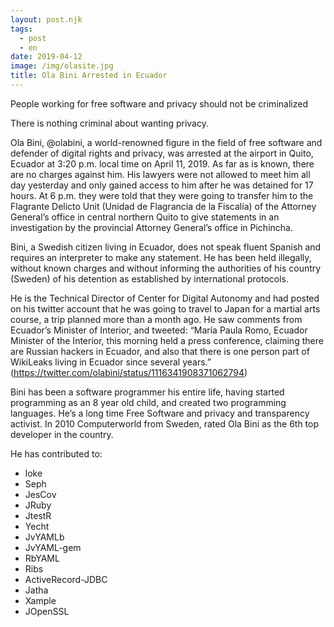 ```yaml
---
layout: post.njk
tags:
  - post
  - en
date: 2019-04-12
image: /img/olasite.jpg
title: Ola Bini Arrested in Ecuador
---
```

People working for free software and privacy should not be criminalized

There is nothing criminal about wanting privacy.

Ola Bini, @olabini, a world-renowned figure in the field of free software and defender of digital rights and privacy, was arrested at the airport in Quito, Ecuador at 3:20 p.m. local time on April 11, 2019. As far as is known, there are no charges against him. His lawyers were not allowed to meet him all day yesterday and only gained access to him after he was detained for 17 hours. At 6 p.m. they were told that they were going to transfer him to the Flagrante Delicto Unit (Unidad de Flagrancia de la Fiscalía) of the Attorney General’s office in central northern Quito to give statements in an investigation by the provincial Attorney General’s office in Pichincha.

Bini, a Swedish citizen living in Ecuador, does not speak fluent Spanish and requires an interpreter to make any statement. He has been held illegally, without known charges and without informing the authorities of his country (Sweden) of his detention as established by international protocols.

He is the Technical Director of Center for Digital Autonomy and had posted on his twitter account that he was going to travel to Japan for a martial arts course, a trip planned more than a month ago. He saw comments from Ecuador’s Minister of Interior, and tweeted: “María Paula Romo, Ecuador Minister of the Interior, this morning held a press conference, claiming there are Russian hackers in Ecuador, and also that there is one person part of WikiLeaks living in Ecuador since several years.” (https://twitter.com/olabini/status/1116341908371062794)

Bini has been a software programmer his entire life, having started programming as an 8 year old child, and created two programming languages. He’s a long time Free Software and privacy and transparency activist. In 2010 Computerworld from Sweden, rated Ola Bini as the 6th top developer in the country.

He has contributed to:

 - loke
 - Seph
 - JesCov
 - JRuby
 - JtestR
 - Yecht
 - JvYAMLb
 - JvYAML-gem
 - RbYAML
 - Ribs
 - ActiveRecord-JDBC
 - Jatha
 - Xample
 - JOpenSSL

